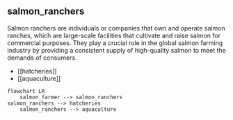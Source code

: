 ## salmon_ranchers
Salmon ranchers are individuals or companies that own and operate salmon ranches, which are large-scale facilities that cultivate and raise salmon for commercial purposes. They play a crucial role in the global salmon farming industry by providing a consistent supply of high-quality salmon to meet the demands of consumers.


- [[hatcheries]]
- [[aquaculture]]
```mermaid
flowchart LR
    salmon_farmer --> salmon_ranchers
salmon_ranchers --> hatcheries
    salmon_ranchers --> aquaculture
```
